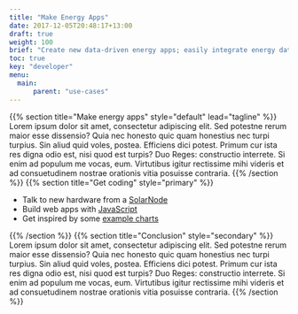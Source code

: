 ```yaml
---
title: "Make Energy Apps"
date: 2017-12-05T20:48:17+13:00
draft: true
weight: 100
brief: "Create new data-driven energy apps; easily integrate energy data into your own identity."
toc: true
key: "developer"
menu:
  main:
      parent: "use-cases"
---
```

{{% section  title="Make energy apps" style="default" lead="tagline" %}}
Lorem ipsum dolor sit amet, consectetur adipiscing elit. Sed potestne rerum maior esse dissensio? Quia nec honesto quic quam honestius nec turpi turpius. Sin aliud quid voles, postea. Efficiens dici potest. Primum cur ista res digna odio est, nisi quod est turpis? Duo Reges: constructio interrete. Si enim ad populum me vocas, eum. Virtutibus igitur rectissime mihi videris et ad consuetudinem nostrae orationis vitia posuisse contraria.
{{% /section %}}
{{% section  title="Get coding" style="primary" %}}
 * Talk to new hardware from a [SolarNode](https://github.com/SolarNetwork/solarnetwork-node)
 * Build web apps with [JavaScript](https://github.com/SolarNetwork/sn-api-core-js)
 * Get inspired by some [example charts](https://github.com/SolarNetwork/solarnetwork-sites/tree/master/charts)
 
{{% /section %}}
{{% section  title="Conclusion" style="secondary" %}}
Lorem ipsum dolor sit amet, consectetur adipiscing elit. Sed potestne rerum maior esse dissensio? Quia nec honesto quic quam honestius nec turpi turpius. Sin aliud quid voles, postea. Efficiens dici potest. Primum cur ista res digna odio est, nisi quod est turpis? Duo Reges: constructio interrete. Si enim ad populum me vocas, eum. Virtutibus igitur rectissime mihi videris et ad consuetudinem nostrae orationis vitia posuisse contraria.
{{% /section %}}
